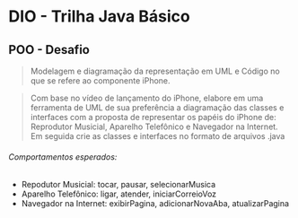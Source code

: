 # DIO - Trilha Java Básico

## POO - Desafio

> Modelagem e diagramação da representação em UML e Código no que se refere ao componente iPhone.

> Com base no vídeo de lançamento do iPhone, elabore em uma ferramenta de UML de sua preferência a diagramação das classes e interfaces com a proposta de representar os papéis do iPhone de: Reprodutor Musicial,  Aparelho Telefônico e Navegador na Internet. Em seguida crie as classes e interfaces no formato de arquivos .java


###### Comportamentos esperados:
* Repodutor Musicial: tocar, pausar, selecionarMusica
* Aparelho Telefônico: ligar, atender, iniciarCorreioVoz
* Navegador na Internet: exibirPagina, adicionarNovaAba, atualizarPagina